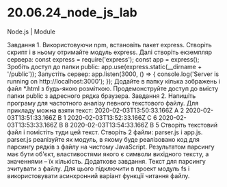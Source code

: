 # 20.06.24_node_js_lab

Node.js | Module

Завдання 1.
Використовуючи npm, встановіть пакет express. Створіть скрипт і в ньому отримайте модуль express. Далі створіть екземпляр сервера:
const express = require('express');
const app = express();
Зробіть доступ до папки public:
app.use(express.static(__dirname + '/public'));
Запустіть сервер:
app.listen(3000, () => {
  console.log('Server is running on http://localhost:3000');
});
Додайте в папку кілька зображень і файл *.html з будь-якою розміткою. Продемонструйте доступ до вмісту папки public з адресного рядка браузера.
Завдання 2.
Напишіть програму для частотного аналізу певного текстового файлу. Для прикладу можна взяти текст:
2020-02-03T13:50:33.166Z A 2
2020-02-03T13:51:33.166Z B 1
2020-02-03T13:52:33.166Z C 6
2020-02-03T13:53:33.166Z B 8
2020-02-03T13:54:33.166Z B 5
Створіть текстовий файл і помістіть туди цей текст. Створіть 2 файли: parser.js і app.js. parser.js реалізуйте як модуль, в якому буде реалізовано код для парсингу рядків з файлу на чистому JavaScript. Результатом парсингу має бути об'єкт, властивостями якого є символи вихідного тексту, а значеннями – їх кількість.
Додаткове завдання.
Текст для парсингу зчитувати з файлу. Для цього підключити в проект модуль fs і використовувати асинхронний варіант функції читання файлу.

